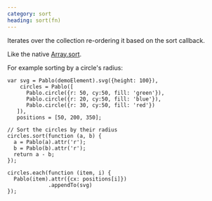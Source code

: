 ```yaml
---
category: sort
heading: sort(fn)
---
```


Iterates over the collection re-ordering it based on the sort callback.

Like the native [Array.sort](https://developer.mozilla.org/en-US/docs/JavaScript/Reference/Global_Objects/Array/sort).

For example sorting by a circle's radius:

    var svg = Pablo(demoElement).svg({height: 100}),
        circles = Pablo([
          Pablo.circle({r: 50, cy:50, fill: 'green'}),
          Pablo.circle({r: 20, cy:50, fill: 'blue'}),
          Pablo.circle({r: 30, cy:50, fill: 'red'})
       ]),
       positions = [50, 200, 350];

    // Sort the circles by their radius
    circles.sort(function (a, b) {
      a = Pablo(a).attr('r');
      b = Pablo(b).attr('r');
      return a - b;
    });

    circles.each(function (item, i) {
      Pablo(item).attr({cx: positions[i]})
                 .appendTo(svg)
    });
